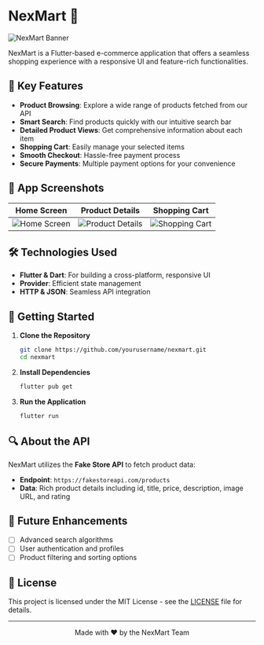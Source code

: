 # NexMart 🛒

![NexMart Banner](https://via.placeholder.com/1200x300?text=NexMart+E-Commerce+App)

NexMart is a Flutter-based e-commerce application that offers a seamless shopping experience with a responsive UI and feature-rich functionalities.

## 🌟 Key Features

- **Product Browsing**: Explore a wide range of products fetched from our API
- **Smart Search**: Find products quickly with our intuitive search bar
- **Detailed Product Views**: Get comprehensive information about each item
- **Shopping Cart**: Easily manage your selected items
- **Smooth Checkout**: Hassle-free payment process
- **Secure Payments**: Multiple payment options for your convenience

## 📱 App Screenshots

| Home Screen | Product Details | Shopping Cart |
|:-----------:|:---------------:|:-------------:|
| ![Home Screen](https://via.placeholder.com/250x500?text=Home+Screen) | ![Product Details](https://via.placeholder.com/250x500?text=Product+Details) | ![Shopping Cart](https://via.placeholder.com/250x500?text=Shopping+Cart) |

## 🛠 Technologies Used

- **Flutter & Dart**: For building a cross-platform, responsive UI
- **Provider**: Efficient state management
- **HTTP & JSON**: Seamless API integration

## 🚀 Getting Started

1. **Clone the Repository**
   ```bash
   git clone https://github.com/yourusername/nexmart.git
   cd nexmart
   ```

2. **Install Dependencies**
   ```bash
   flutter pub get
   ```

3. **Run the Application**
   ```bash
   flutter run
   ```

## 🔍 About the API

NexMart utilizes the **Fake Store API** to fetch product data:
- **Endpoint**: `https://fakestoreapi.com/products`
- **Data**: Rich product details including id, title, price, description, image URL, and rating

## 🔮 Future Enhancements

- [ ] Advanced search algorithms
- [ ] User authentication and profiles
- [ ] Product filtering and sorting options

## 📄 License

This project is licensed under the MIT License - see the [LICENSE](LICENSE) file for details.

---

<p align="center">
  Made with ❤️ by the NexMart Team
</p>
